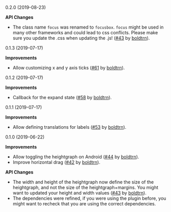 0.2.0 (2019-08-23)

**API Changes**

* The class name `focus` was renamed to `focusbox`. `focus` might be used in many other frameworks and could lead to css conflicts. Please make sure you update the .css when updating the .js! ([#43](https://github.com/GIScience/Leaflet.Heightgraph/pull/64) by [boldtrn](https://github.com/boldtrn)).

0.1.3 (2019-07-17)

**Improvements**

* Allow customizing x and y axis ticks ([#61](https://github.com/GIScience/Leaflet.Heightgraph/pull/61) by [boldtrn](https://github.com/boldtrn)).

0.1.2 (2019-07-17)

**Improvements**

* Callback for the expand state ([#58](https://github.com/GIScience/Leaflet.Heightgraph/pull/58) by [boldtrn](https://github.com/boldtrn)).

0.1.1 (2019-07-17)

**Improvements**

* Allow defining translations for labels ([#53](https://github.com/GIScience/Leaflet.Heightgraph/pull/53) by [boldtrn](https://github.com/boldtrn)).

0.1.0 (2019-06-22)

**Improvements**

* Allow toggling the heightgraph on Android ([#44](https://github.com/GIScience/Leaflet.Heightgraph/pull/44) by [boldtrn](https://github.com/boldtrn)).
* Improve horizontal drag ([#42](https://github.com/GIScience/Leaflet.Heightgraph/pull/42) by [boldtrn](https://github.com/boldtrn)).

**API Changes**

* The width and height of the heightgraph now define the size of the heightgraph, and not the size of the heightgraph+margins. You might want to updated your height and width values ([#43](https://github.com/GIScience/Leaflet.Heightgraph/pull/43) by [boldtrn](https://github.com/boldtrn)).
* The dependencies were refined, if you were using the plugin before, you might want to recheck that you are using the correct dependencies.